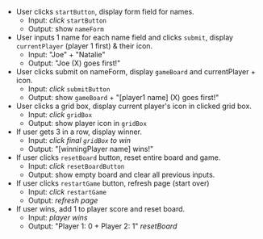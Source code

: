 * User clicks `startButton`, display form field for names.
  * Input: *click* `startButton`
  * Output: show `nameForm`
* User inputs 1 name for each name field and clicks `submit`, display `currentPlayer` (player 1 first) & their icon.
  * Input: "Joe" + "Natalie"
  * Output: "Joe (X) goes first!"
* User clicks submit on nameForm, display `gameBoard` and currentPlayer + icon.
  * Input: *click* `submitButton`
  * Output: show `gameBoard` + "[player1 name] (X) goes first!"
* User clicks a grid box, display current player's icon in clicked grid box. 
  * Input: *click* `gridBox`
  * Output: show player icon in `gridBox`
* If user gets 3 in a row, display winner.
  * Input: *click final `gridBox` to win*
  * Output: "[winningPlayer name] wins!"
* If user clicks `resetBoard` button, reset entire board and game. 
  * Input: *click* `resetBoardButton`
  * Output: show empty board and clear all previous inputs.
* If user clicks `restartGame` button, refresh page (start over)
  * Input: *click* `restartGame`
  * Output: *refresh page*
* If user wins, add 1 to player score and reset board.
  * Input: *player wins*
  * Output: "Player 1: 0 + Player 2: 1" *resetBoard*